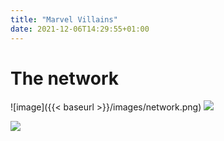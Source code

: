 ```yaml
---
title: "Marvel Villains"
date: 2021-12-06T14:29:55+01:00
---
```

# The network

![image]({{< baseurl >}}/images/network.png)
<img src="({{< baseurl >}}/images/network.png)" width="{{ 0.6 }}" height="{{ 0.6 }}">

<img src="(/images/network.png)" width="{{ 0.6 }}" height="{{ 0.6 }}">
